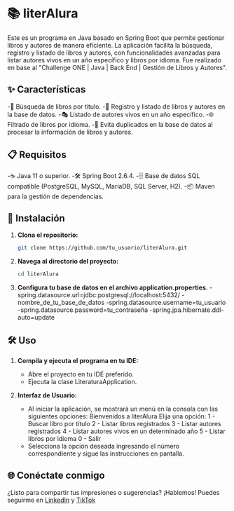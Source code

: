 # 📚 literAlura

Este es un programa en Java basado en Spring Boot que permite gestionar libros y autores de manera eficiente. La aplicación facilita la búsqueda, registro y listado de libros y autores, con funcionalidades avanzadas para listar autores vivos en un año específico y libros por idioma. Fue realizado en base al 
"Challenge ONE | Java | Back End | Gestión de Libros y Autores".

## ✨ Características

-📖 Búsqueda de libros por título.
-📝 Registro y listado de libros y autores en la base de datos.
-🎭 Listado de autores vivos en un año específico.
-🌐 Filtrado de libros por idioma.
-🔄 Evita duplicados en la base de datos al procesar la información de libros y autores.

## 📋 Requisitos

-☕ Java 11 o superior.
-🛠️ Spring Boot 2.6.4.
-🗄️ Base de datos SQL compatible (PostgreSQL, MySQL, MariaDB, SQL Server, H2).
-📦 Maven para la gestión de dependencias.

## 🚀 Instalación

1. **Clona el repositorio:**
    ```bash
    git clone https://github.com/tu_usuario/literAlura.git
    ```
2. **Navega al directorio del proyecto:**
    ```bash
    cd literAlura
    ```
3. **Configura tu base de datos en el archivo application.properties.**
   -spring.datasource.url=jdbc:postgresql://localhost:5432/
   -nombre_de_tu_base_de_datos
   -spring.datasource.username=tu_usuario
   -spring.datasource.password=tu_contraseña
   -spring.jpa.hibernate.ddl-auto=update

## 🛠️ Uso

1. **Compila y ejecuta el programa en tu IDE:**
    - Abre el proyecto en tu IDE preferido.
    - Ejecuta la clase LiteraturaApplication.
      
2. **Interfaz de Usuario:**
    - Al iniciar la aplicación, se mostrará un menú en la consola con las siguientes opciones:
      Bienvenidos a literAlura
        Elija una opción:
        1 - Buscar libro por título
        2 - Listar libros registrados
        3 - Listar autores registrados
        4 - Listar autores vivos en un determinado año
        5 - Listar libros por idioma
        0 - Salir
   - Selecciona la opción deseada ingresando el número correspondiente y sigue las instrucciones en pantalla.

## 🌐 Conéctate conmigo

¿Listo para compartir tus impresiones o sugerencias? ¡Hablemos! Puedes seguirme en [LinkedIn](https://www.linkedin.com/in/manuel-jesus-quispe-chavez/) y [TikTok](https://www.tiktok.com/@jesusqch1)
